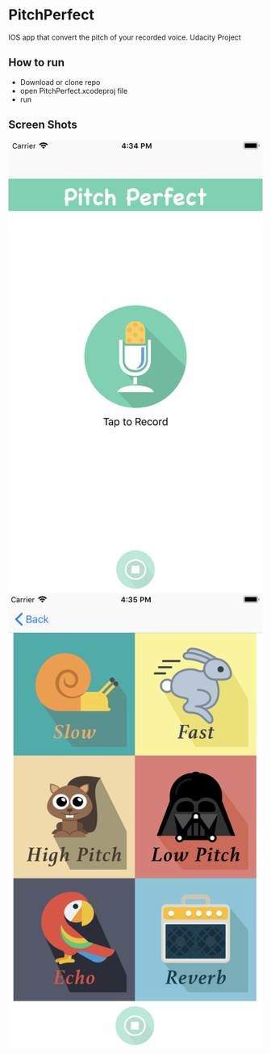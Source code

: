 # PitchPerfect
IOS app that convert the pitch of your recorded voice. Udacity Project

## How to run
* Download or clone repo 
* open PitchPerfect.xcodeproj file
* run

## Screen Shots

![Screen Shot](screenshots/home_screen.png)![Screen Shot](screenshots/sounds.png)
